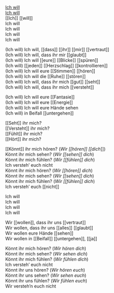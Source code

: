 [Ich will](https://genius.com/16069030/Rammstein-ich-will/Ich-will)  
[Ich will](https://genius.com/18627439/Rammstein-ich-will/Ich-will)  
[[Ich]] [[will]]  
Ich will  
Ich will  
Ich will  
Ich will  
  
(Ich will) Ich will, [[dass]] [[ihr]] [[mir]] [[vertraut]]  
(Ich will) Ich will, dass ihr mir [[glaubt]]  
(Ich will) Ich will [[eure]] [[Blicke]] [[spüren]]  
(Ich will) [[jeden]] [[Herzschlag]] [[kontrollieren]]  
(Ich will) Ich will eure [[Stimmen]] [[hören]]  
(Ich will) Ich will die [[Ruhe]] [[stören]]  
(Ich will) Ich will, dass ihr mich [[gut]] [[seht]]  
(Ich will) Ich will, dass ihr mich [[versteht]]  
  
(Ich will) Ich will eure [[Fantasie]]  
(Ich will) Ich will eure [[Energie]]  
(Ich will) Ich will eure Hände sehen  
(Ich will) in Beifall [[untergehen]]  

[[Seht]] ihr mich?  
[[Versteht]] ihr mich?  
[[Fühlt]] ihr mich?  
[[Hört]] ihr mich?  
  
[[Könnt]] ihr mich hören? (_Wir [[hören]] [[dich_]])  
Könnt ihr mich sehen? (_Wir [[sehen]] dich_)  
Könnt ihr mich fühlen? (_Wir [[fühlen]] dich_)  
Ich versteh’ euch nicht  
Könnt ihr mich hören? (_Wir [[hören]] dich_)  
Könnt ihr mich sehen? (_Wir [[sehen]] dich_)  
Könnt ihr mich fühlen? (_Wir [[fühlen]] dich_)  
Ich versteh’ euch [[nicht]]  
  
Ich will  
Ich will  
Ich will  
Ich will  
  
Wir [[wollen]], dass ihr uns [[vertraut]]  
Wir wollen, dass ihr uns [[alles]] [[glaubt]]  
Wir wollen eure Hände [[sehen]]  
Wir wollen in [[Beifall]] [[untergehen]], [[ja]]  

Könnt ihr mich hören? (_Wir hören dich_)  
Könnt ihr mich sehen? (_Wir sehen dich_)  
Könnt ihr mich fühlen? (_Wir fühlen dich_)  
Ich versteh’ euch nicht  
Könnt ihr uns hören? (_Wir hören euch_)  
Könnt ihr uns sehen? (_Wir sehen euch_)  
Könnt ihr uns fühlen? (_Wir fühlen euch_)  
Wir versteh’n euch nicht  